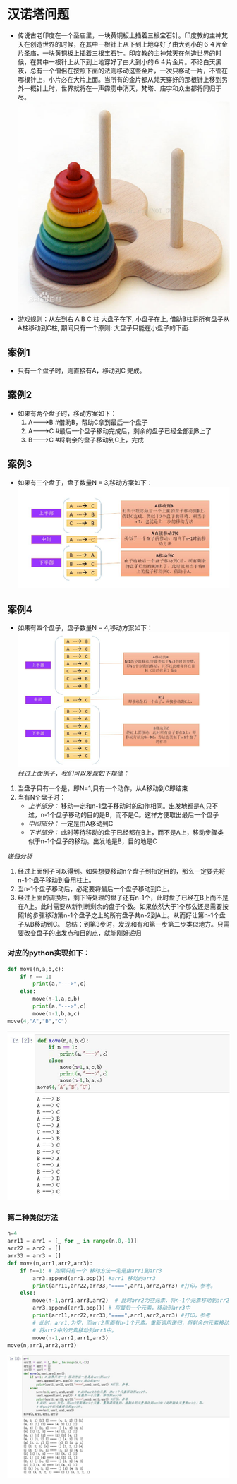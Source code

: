 # 汉诺塔问题

* 传说古老印度在一个圣庙里，一块黄铜板上插着三根宝石针。印度教的主神梵天在创造世界的时候，在其中一根针上从下到上地穿好了由大到小的６４片金片圣庙，一块黄铜板上插着三根宝石针。印度教的主神梵天在创造世界的时候，在其中一根针上从下到上地穿好了由大到小的６４片金片。不论白天黑夜，总有一个僧侣在按照下面的法则移动这些金片，一次只移动一片，不管在哪根针上，小片必在大片上面。当所有的金片都从梵天穿好的那根针上移到另外一概针上时，世界就将在一声霹雳中消灭，梵塔、庙宇和众生都将同归于尽。  
![hanoi](https://raw.githubusercontent.com/1263351411/xdd.github.io/master/img/hanoi.jpg)  
* 游戏规则：从左到右 A  B  C 柱 大盘子在下, 小盘子在上, 借助B柱将所有盘子从A柱移动到C柱, 期间只有一个原则: 大盘子只能在小盘子的下面.

## 案例1

* 只有一个盘子时，则直接有A，移动到C  完成。

## 案例2

* 如果有两个盘子时，移动方案如下：
    1. A--->B  #借助B，帮助C拿到最后一个盘子
    2. A--->C  #最后一个盘子移动完成后，剩余的盘子已经全部到B上了
    3. B--->C  #将剩余的盘子移动到C上，完成

## 案例3

* 如果有三个盘子，盘子数量N = 3,移动方案如下：  
![hanoi001](https://raw.githubusercontent.com/1263351411/xdd.github.io/master/img/hanoi001.jpg)  

## 案例4

* 如果有四个盘子，盘子数量N = 4,移动方案如下：  
![hanoi002](https://raw.githubusercontent.com/1263351411/xdd.github.io/master/img/hanoi002.jpg)  
*经过上面例子，我们可以发现如下规律：*

1. 当盘子只有一个是，即N=1,只有一个动作，从A移动到C即结束
2. 当有N个盘子时：
    * *上半部分：*  移动一定和n-1盘子移动时的动作相同。出发地都是A,只不过，n-1个盘子移动的目的是B，而不是C。这样方便取出最后一个盘子
    * *中间部分：*  一定是由A移动到C
    * *下半部分：*  此时等待移动的盘子已经都在B上，而不是A上，移动步骤类似于n-1个盘子的移动。出发地是B，目的地是C

*递归分析*

1. 经过上面例子可以得到。如果想要移动n个盘子到指定目的，那么一定要先将n-1个盘子移动到备用柱上。
2. 当n-1个盘子移动后，必定要将最后一个盘子移动到C上。
3. 经过上面的调换后，剩下待处理的盘子还有n-1个，此时盘子已经在B上而不是在A上。此时需要从新判断剩余的盘子个数。如果依然大于1个那么还是需要按照1的步骤移动第n-1个盘子之上的所有盘子共n-2到A上。从而好让第n-1个盘子从B移动到C。
总结：到第3步时，发现和有和第一步第二步类似地方。只需要改变盘子的出发点和目的点，就能刚好递归

### 对应的python实现如下：

````python
def move(n,a,b,c):
    if n == 1: 
        print(a,"--->",c)
    else:
        move(n-1,a,c,b)
        print(a,"--->",c)
        move(n-1,b,a,c)
move(4,"A","B","C")
````  

![hanoi003](https://raw.githubusercontent.com/1263351411/xdd.github.io/master/img/hanoi003.jpg)  

### 第二种类似方法

````python
n=4
arr11 = arr1 = [_ for _ in range(n,0,-1)]
arr22 = arr2 = []
arr33 = arr3 = []
def move(n,arr1,arr2,arr3):
    if n==1: # 如果只有一个 移动方法一定是由arr1到arr3
        arr3.append(arr1.pop()) #arr1 移动的arr3
        print(arr11,arr22,arr33,"====",arr1,arr2,arr3) #打印，参考。
    else:
        move(n-1,arr1,arr3,arr2)  # 此时arr2为空元素，将n-1个元素移动到arr2中。
        arr3.append(arr1.pop()) # 将最后一个元素，移动到arr3中
        print(arr11,arr22,arr33,"====",arr1,arr2,arr3) #打印，参考
        # 此时，arr1,为空，而arr2里面有n-1个元素。重新调用递归，将剩余的元素移动到arr3中（此时剩余元素有n-1个）即，
        # 将arr2中的元素移动到arr3中。
        move(n-1,arr2,arr1,arr3)  
move(n,arr1,arr2,arr3)
````  

![hanoi004](https://raw.githubusercontent.com/1263351411/xdd.github.io/master/img/hanoi004.jpg)  
